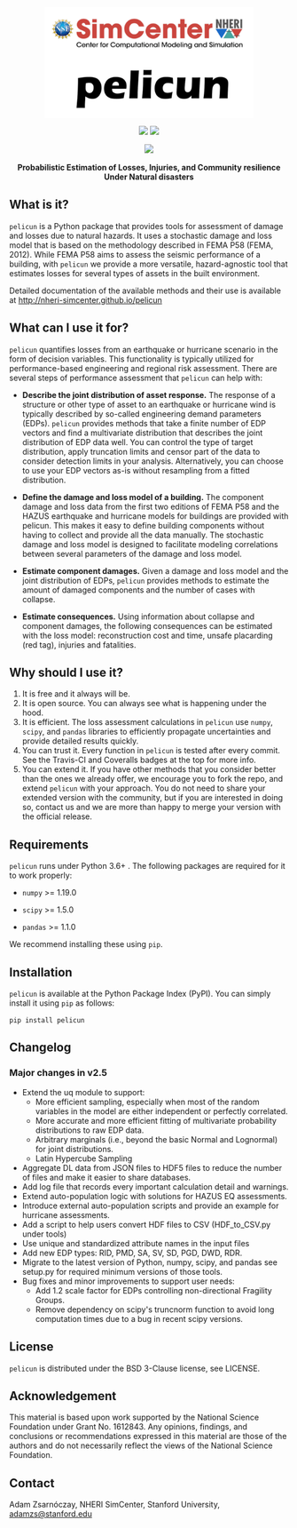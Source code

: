 <p align="center">
	<img src="https://raw.githubusercontent.com/NHERI-SimCenter/pelicun/master/doc_src/common/figures/pelicun-Logo-white.png" 
		alt="pelicun" align="middle" height="200"/>
</p>

<p align="center">
	<a href="https://travis-ci.org/NHERI-SimCenter/pelicun", alt="TravisCI">
		<img src="https://travis-ci.org/NHERI-SimCenter/pelicun.svg?branch=master" /></a>
	<a href="https://coveralls.io/github/NHERI-SimCenter/pelicun?branch=master", alt="Coverage Status">
		<img src="https://coveralls.io/repos/github/NHERI-SimCenter/pelicun/badge.svg?branch=master" /></a>
</p>

<p align="center">
	<a href="https://doi.org/10.5281/zenodo.2558558", alt="DOI">
		<img src="https://zenodo.org/badge/DOI/10.5281/zenodo.2558558.svg" /></a>
</p>

<p align="center">
	<b>Probabilistic Estimation of Losses, Injuries, and Community resilience Under Natural disasters</b>
</p>

## What is it?

`pelicun` is a Python package that provides tools for assessment of damage and losses due to natural hazards. It uses a stochastic damage and loss model that is based on the methodology described in FEMA P58 (FEMA, 2012). While FEMA P58 aims to assess the seismic performance of a building, with `pelicun` we provide a more versatile, hazard-agnostic tool that estimates losses for several types of assets in the built environment.

Detailed documentation of the available methods and their use is available at http://nheri-simcenter.github.io/pelicun

## What can I use it for?

`pelicun` quantifies losses from an earthquake or hurricane scenario in the form of decision variables. This functionality is typically utilized for performance-based engineering and regional risk assessment. There are several steps of performance assessment that `pelicun` can help with:

- **Describe the joint distribution of asset response.** The response of a structure or other type of asset to an earthquake or hurricane wind is typically described by so-called engineering demand parameters (EDPs). `pelicun` provides methods that take a finite number of EDP vectors and find a multivariate distribution that describes the joint distribution of EDP data well. You can control the type of target distribution, apply truncation limits and censor part of the data to consider detection limits in your analysis. Alternatively, you can choose to use your EDP vectors as-is without resampling from a fitted distribution.

- **Define the damage and loss model of a building.** The component damage and loss data from the first two editions of FEMA P58 and the HAZUS earthquake and hurricane models for buildings are provided with pelicun. This makes it easy to define building components without having to collect and provide all the data manually. The stochastic damage and loss model is designed to facilitate modeling correlations between several parameters of the damage and loss model.

- **Estimate component damages.** Given a damage and loss model and the joint distribution of EDPs, `pelicun` provides methods to estimate the amount of damaged components and the number of cases with collapse.

- **Estimate consequences.** Using information about collapse and component damages, the following consequences can be estimated with the loss model: reconstruction cost and time, unsafe placarding (red tag), injuries and fatalities. 

## Why should I use it?

1. It is free and it always will be. 
2. It is open source. You can always see what is happening under the hood.
3. It is efficient. The loss assessment calculations in `pelicun` use `numpy`, `scipy`, and `pandas` libraries to efficiently propagate uncertainties and provide detailed results quickly.
4. You can trust it. Every function in `pelicun` is tested after every commit. See the Travis-CI and Coveralls badges at the top for more info. 
5. You can extend it. If you have other methods that you consider better than the ones we already offer, we encourage you to fork the repo, and extend `pelicun` with your approach. You do not need to share your extended version with the community, but if you are interested in doing so, contact us and we are more than happy to merge your version with the official release.

## Requirements

`pelicun` runs under Python 3.6+ . The following packages are required for it to work properly:

- `numpy` >= 1.19.0

- `scipy` >= 1.5.0

- `pandas` >= 1.1.0

We recommend installing these using `pip`.

## Installation

`pelicun` is available at the Python Package Index (PyPI). You can simply install it using `pip` as follows:

```
pip install pelicun
```

## Changelog

### Major changes in v2.5

* Extend the uq module to support:
    * More efficient sampling, especially when most of the random variables in the model are either independent or perfectly correlated.
    * More accurate and more efficient fitting of multivariate probability distributions to raw EDP data.
    * Arbitrary marginals (i.e., beyond the basic Normal and Lognormal) for joint distributions.
    * Latin Hypercube Sampling
* Aggregate DL data from JSON files to HDF5 files to reduce the number of files and make it easier to share databases.
* Add log file that records every important calculation detail and warnings.
* Extend auto-population logic with solutions for HAZUS EQ assessments. 
* Introduce external auto-population scripts and provide an example for hurricane assessments.
* Add a script to help users convert HDF files to CSV (HDF_to_CSV.py under tools)
* Use unique and standardized attribute names in the input files
* Add new EDP types: RID, PMD, SA, SV, SD, PGD, DWD, RDR.
* Migrate to the latest version of Python, numpy, scipy, and pandas see setup.py for required minimum versions of those tools.
* Bug fixes and minor improvements to support user needs:
    * Add 1.2 scale factor for EDPs controlling non-directional Fragility Groups.
    * Remove dependency on scipy's truncnorm function to avoid long computation times due to a bug in recent scipy versions.

## License

`pelicun` is distributed under the BSD 3-Clause license, see LICENSE.

## Acknowledgement

This material is based upon work supported by the National Science Foundation under Grant No. 1612843. Any opinions, findings, and conclusions or recommendations expressed in this material are those of the authors and do not necessarily reflect the views of the National Science Foundation.

## Contact

Adam Zsarnóczay, NHERI SimCenter, Stanford University, adamzs@stanford.edu
